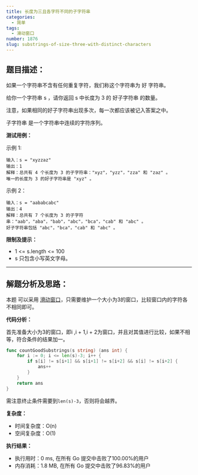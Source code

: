```yaml
---
title: 长度为三且各字符不同的子字符串
categories:
  - 简单
tags:
  - 滑动窗口
number: 1876
slug: substrings-of-size-three-with-distinct-characters
---
```


## 题目描述：

如果一个字符串不含有任何重复字符，我们称这个字符串为 好 字符串。

给你一个字符串 s ，请你返回 s 中长度为 3 的 好子字符串 的数量。

注意，如果相同的好子字符串出现多次，每一次都应该被记入答案之中。

子字符串 是一个字符串中连续的字符序列。

**测试用例：**

示例 1:
```
输入：s = "xyzzaz"
输出：1
解释：总共有 4 个长度为 3 的子字符串："xyz"，"yzz"，"zza" 和 "zaz" 。
唯一的长度为 3 的好子字符串是 "xyz" 。
 ```
示例 2：
```
输入：s = "aababcabc"
输出：4
解释：总共有 7 个长度为 3 的子字符串："aab"，"aba"，"bab"，"abc"，"bca"，"cab" 和 "abc" 。
好子字符串包括 "abc"，"bca"，"cab" 和 "abc" 。
```
**限制及提示：**
- 1 <= s.length <= 100
- s 只包含小写英文字母。

---
## 解题分析及思路：

本题 可以采用 [滑动窗口](/window)，只需要维护一个大小为3的窗口，比较窗口内的字符各不相同即可。


**代码分析：**

首先准备大小为3的窗口，即i ,i + 1,i + 2为窗口，并且对其值进行比较，如果不相等，符合条件的结果加一。
```go
func countGoodSubstrings(s string) (ans int) {
	for i := 0; i <= len(s)-3; i++ {
		if s[i] != s[i+1] && s[i+1] != s[i+2] && s[i] != s[i+2] {
			ans++
		}
	}
	return ans
}
```
需注意终止条件需要到`len(s)-3`，否则将会越界。

**复杂度：**
- 时间复杂度：O(n)
- 空间复杂度：O(1)

**执行结果：**

- 执行用时：0 ms, 在所有 Go 提交中击败了100.00%的用户
- 内存消耗：1.8 MB, 在所有 Go 提交中击败了96.83%的用户
